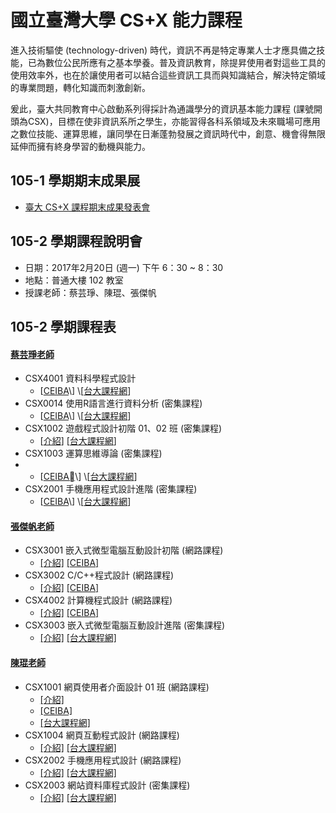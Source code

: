 # 國立臺灣大學 CS+X 能力課程

進入技術驅使 \(technology-driven\) 時代，資訊不再是特定專業人士才應具備之技能，已為數位公民所應有之基本學養。普及資訊教育，除提昇使用者對這些工具的使用效率外，也在於讓使用者可以結合這些資訊工具而與知識結合，解決特定領域的專業問題，轉化知識而刺激創新。

爰此，臺大共同教育中心啟動系列得採計為通識學分的資訊基本能力課程 \(課號開頭為CSX\)，目標在使非資訊系所之學生，亦能習得各科系領域及未來職場可應用之數位技能、運算思維，讓同學在日漸蓬勃發展之資訊時代中，創意、機會得無限延伸而擁有終身學習的動機與能力。

## 105-1 學期期末成果展

* [臺大 CS+X 課程期末成果發表會](http://ntu-csx.csie.org/)

## 105-2 學期課程說明會

* 日期：2017年2月20日 \(週一\) 下午 6：30 ~ 8：30
* 地點：普通大樓 102 教室
* 授課老師：蔡芸琤、陳琨、張傑帆

## 105-2 學期課程表

#### [蔡芸琤老師](Pecu.md)

* CSX4001 資料科學程式設計
  * \[[CEIBA](https://ceiba.ntu.edu.tw/1052CSX4001_)\] \[[台大課程網](https://nol.ntu.edu.tw/nol/coursesearch/print_table.php?course_id=H03%2004010&class=&dpt_code=H020&ser_no=28187&semester=105-2&lang=CH)\]
* CSX0014 使用R語言進行資料分析 \(密集課程\)
  * \[[CEIBA](https://ceiba.ntu.edu.tw/1052CSX0014_)\] \[[台大課程網](https://nol.ntu.edu.tw/nol/coursesearch/print_table.php?course_id=H03%2001300&class=&dpt_code=H010&ser_no=86273&semester=105-2&lang=CH)\]
* CSX1002 遊戲程式設計初階 01、02 班 \(密集課程\)
  * \[[介紹](CSX1002.md)\] \[[台大課程網](https://nol.ntu.edu.tw/nol/coursesearch/print_table.php?course_id=H03%2001020&class=01&dpt_code=H020&ser_no=45127&semester=105-2&lang=CH)\]
* CSX1003 運算思維導論 \(密集課程\)
* * \[[CEIBA](https://ceiba.ntu.edu.tw/1052CSX1003_)\] \[[台大課程網](https://nol.ntu.edu.tw/nol/coursesearch/print_table.php?course_id=H03%2001030&class=&dpt_code=H020&ser_no=72094&semester=105-2&lang=CH)\]
* CSX2001 手機應用程式設計進階 \(密集課程\)
  * \[[CEIBA](https://ceiba.ntu.edu.tw/1052CSX2001_)\] \[[台大課程網](https://nol.ntu.edu.tw/nol/coursesearch/print_table.php?course_id=H03%2002010&class=&dpt_code=H020&ser_no=46562&semester=105-2&lang=CH)\]

#### [張傑帆老師](Jeff.md)

* CSX3001 嵌入式微型電腦互動設計初階 \(網路課程\)
  * [\[介紹\]](CSX3001.md) [\[CEIBA\]](https://nol.ntu.edu.tw/nol/coursesearch/print_table.php?course_id=H03%2003010&class=01&dpt_code=H020&ser_no=82573&semester=105-2&lang=CH) 
* CSX3002 C/C++程式設計 \(網路課程\)
  * [\[介紹\]](CSX3002.md) [\[CEIBA\]](https://nol.ntu.edu.tw/nol/coursesearch/print_table.php?course_id=H03%2003020&class=01&dpt_code=H020&ser_no=38926&semester=105-2&lang=CH)
* CSX4002 計算機程式設計 \(網路課程\)
  * [\[介紹\]](CSX4002.md) [\[CEIBA\]](https://nol.ntu.edu.tw/nol/coursesearch/print_table.php?course_id=H03%2004020&class=01&dpt_code=H020&ser_no=60502&semester=105-2&lang=CH)
* CSX3003 嵌入式微型電腦互動設計進階 \(密集課程\)
  * [\[介紹\]](CSX3003.md) [\[台大課程網\]](https://nol.ntu.edu.tw/nol/coursesearch/print_table.php?course_id=H03%2003030&class=01&dpt_code=H020&ser_no=57230&semester=105-2&lang=CH)

#### [陳琨老師](kChen.md)

* CSX1001 網頁使用者介面設計 01 班 \(網路課程\)
  * [\[介紹\]](CSX1001.md "介紹")
  * [\[CEIBA\]](https://ceiba.ntu.edu.tw/1052CSX1001_01 "CEIBA")
  * [\[台大課程網\]](https://nol.ntu.edu.tw/nol/coursesearch/print_table.php?course_id=H03%2001010&class=01&dpt_code=H020&ser_no=82451&semester=105-2&lang=CH)
* CSX1004 網頁互動程式設計 \(網路課程\)
  * [\[介紹\]](CSX1004.md) [\[台大課程網\]](https://nol.ntu.edu.tw/nol/coursesearch/print_table.php?course_id=H03%2001040&class=01&dpt_code=H020&ser_no=28044&semester=105-2&lang=CH)
* CSX2002 手機應用程式設計 \(網路課程\)
  * [\[介紹\]](CSX2002.md) [\[台大課程網\]](https://nol.ntu.edu.tw/nol/coursesearch/print_table.php?course_id=H03%2002020&class=01&dpt_code=H020&ser_no=77932&semester=105-2&lang=CH)
* CSX2003 網站資料庫程式設計 \(密集課程\)
  * [\[介紹\]](CSX2003.md) [\[台大課程網\]](https://nol.ntu.edu.tw/nol/coursesearch/print_table.php?course_id=H03%2002030&class=01&dpt_code=H020&ser_no=7447&semester=105-2&lang=CH)



